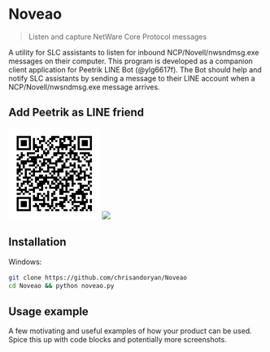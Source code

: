 # Noveao
> Listen and capture NetWare Core Protocol messages

A utility for SLC assistants to listen for inbound NCP/Novell/nwsndmsg.exe messages on their computer. This program is developed as a companion client application for Peetrik LINE Bot (@ylg6617f). The Bot should help and notify SLC assistants by sending a message to their LINE account when a NCP/Novell/nwsndmsg.exe message arrives.

## Add Peetrik as LINE friend
![Peetrik Bot QR](RwQElQbePU.png)
![](header.png)

## Installation

Windows:

```sh
git clone https://github.com/chrisandoryan/Noveao
cd Noveao && python noveao.py
```

## Usage example

A few motivating and useful examples of how your product can be used. Spice this up with code blocks and potentially more screenshots.

